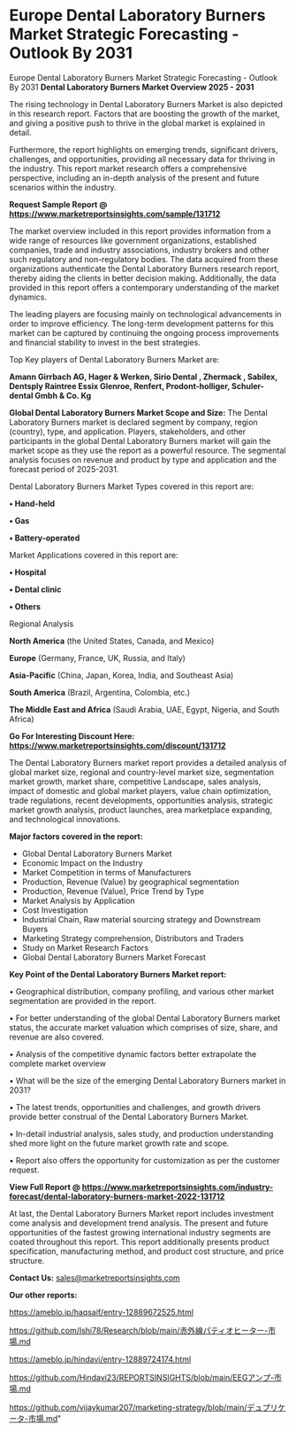 # Europe Dental Laboratory Burners Market Strategic Forecasting - Outlook By 2031
Europe Dental Laboratory Burners Market Strategic Forecasting - Outlook By 2031
<Strong> Dental Laboratory Burners Market Overview 2025 - 2031</strong>

The rising technology in Dental Laboratory Burners Market is also depicted in this research report. Factors that are boosting the growth of the market, and giving a positive push to thrive in the global market is explained in detail.

Furthermore, the report highlights on emerging trends, significant drivers, challenges, and opportunities, providing all necessary data for thriving in the industry. This report market research offers a comprehensive perspective, including an in-depth analysis of the present and future scenarios within the industry.

<strong>Request Sample Report @ <a href=https://www.marketreportsinsights.com/sample/131712>https://www.marketreportsinsights.com/sample/131712</a></strong>

The market overview included in this report provides information from a wide range of resources like government organizations, established companies, trade and industry associations, industry brokers and other such regulatory and non-regulatory bodies. The data acquired from these organizations authenticate the Dental Laboratory Burners research report, thereby aiding the clients in better decision making. Additionally, the data provided in this report offers a contemporary understanding of the market dynamics.

The leading players are focusing mainly on technological advancements in order to improve efficiency. The long-term development patterns for this market can be captured by continuing the ongoing process improvements and financial stability to invest in the best strategies.

Top Key players of Dental Laboratory Burners Market are:

<strong>Amann Girrbach AG, Hager & Werken, Sirio Dental , Zhermack , Sabilex, Dentsply Raintree Essix Glenroe, Renfert, Prodont-holliger, Schuler-dental Gmbh & Co. Kg</strong>

<strong><b>Global Dental Laboratory Burners Market Scope and Size:</b></strong>
The Dental Laboratory Burners market is declared segment by company, region (country), type, and application. Players, stakeholders, and other participants in the global Dental Laboratory Burners market will gain the market scope as they use the report as a powerful resource. The segmental analysis focuses on revenue and product by type and application and the forecast period of 2025-2031.

Dental Laboratory Burners Market Types covered in this report are:

<strong>• Hand-held

• Gas

• Battery-operated</strong>

Market Applications covered in this report are:

<strong>• Hospital

• Dental clinic

• Others</strong> 

Regional Analysis

<strong>North America</strong> (the United States, Canada, and Mexico)

<strong>Europe</strong> (Germany, France, UK, Russia, and Italy)

<strong>Asia-Pacific</strong> (China, Japan, Korea, India, and Southeast Asia)

<strong>South America</strong> (Brazil, Argentina, Colombia, etc.)

<strong>The Middle East and Africa</strong> (Saudi Arabia, UAE, Egypt, Nigeria, and South Africa)

<strong>Go For Interesting Discount Here: <a href=https://www.marketreportsinsights.com/discount/131712>https://www.marketreportsinsights.com/discount/131712</a></strong>

The Dental Laboratory Burners market report provides a detailed analysis of global market size, regional and country-level market size, segmentation market growth, market share, competitive Landscape, sales analysis, impact of domestic and global market players, value chain optimization, trade regulations, recent developments, opportunities analysis, strategic market growth analysis, product launches, area marketplace expanding, and technological innovations.

<strong><b>Major factors covered in the report:</b></strong>
<ul>
  <li>Global Dental Laboratory Burners Market </li>
  <li>Economic Impact on the Industry</li>
  <li>Market Competition in terms of Manufacturers</li>
  <li>Production, Revenue (Value) by geographical segmentation</li>
  <li>Production, Revenue (Value), Price Trend by Type</li>
  <li>Market Analysis by Application</li>
  <li>Cost Investigation</li>
  <li>Industrial Chain, Raw material sourcing strategy and Downstream Buyers</li>
  <li>Marketing Strategy comprehension, Distributors and Traders</li>
  <li>Study on Market Research Factors</li>
  <li>Global Dental Laboratory Burners Market Forecast</li>
</ul>

<strong><b>Key Point of the Dental Laboratory Burners Market report:</b></strong>

• Geographical distribution, company profiling, and various other market segmentation are provided in the report.

• For better understanding of the global Dental Laboratory Burners market status, the accurate market valuation which comprises of size, share, and revenue are also covered.

• Analysis of the competitive dynamic factors better extrapolate the complete market overview

• What will be the size of the emerging Dental Laboratory Burners market in 2031?

• The latest trends, opportunities and challenges, and growth drivers provide better construal of the Dental Laboratory Burners Market.

• In-detail industrial analysis, sales study, and production understanding shed more light on the future market growth rate and scope.

• Report also offers the opportunity for customization as per the customer request.

<strong><b>View Full Report @ <a href=https://www.marketreportsinsights.com/industry-forecast/dental-laboratory-burners-market-2022-131712>https://www.marketreportsinsights.com/industry-forecast/dental-laboratory-burners-market-2022-131712</a></b></strong>


At last, the Dental Laboratory Burners Market report includes investment come analysis and development trend analysis. The present and future opportunities of the fastest growing international industry segments are coated throughout this report. This report additionally presents product specification, manufacturing method, and product cost structure, and price structure.

<strong>Contact Us:</strong>
sales@marketreportsinsights.com

<strong>Our other reports:</strong>

<a href=https://ameblo.jp/haqsaif/entry-12889672525.html>https://ameblo.jp/haqsaif/entry-12889672525.html</a>

<a href=https://github.com/Ishi78/Research/blob/main/赤外線パティオヒーター-市場.md>https://github.com/Ishi78/Research/blob/main/赤外線パティオヒーター-市場.md</a>

<a href=https://ameblo.jp/hindavi/entry-12889724174.html>https://ameblo.jp/hindavi/entry-12889724174.html</a>

<a href=https://github.com/Hindavi23/REPORTSINSIGHTS/blob/main/EEGアンプ-市場.md>https://github.com/Hindavi23/REPORTSINSIGHTS/blob/main/EEGアンプ-市場.md</a>

<a href=https://github.com/vijaykumar207/marketing-strategy/blob/main/デュプリケータ-市場.md>https://github.com/vijaykumar207/marketing-strategy/blob/main/デュプリケータ-市場.md</a>"
